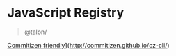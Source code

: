 # JavaScript Registry

> @talon/<module>

[Commitizen friendly](https://img.shields.io/badge/commitizen-friendly-brightgreen.svg)](http://commitizen.github.io/cz-cli/)
